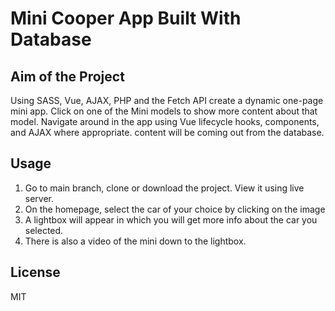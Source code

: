 # Mini Cooper App Built With Database
## Aim of the Project
Using SASS, Vue, AJAX, PHP and the Fetch API create a dynamic one-page mini app. Click on one of the Mini models to show more content about that model. Navigate around in the app using Vue lifecycle hooks, components, and AJAX where appropriate. content will be coming out from the database.
## Usage
1. Go to main branch, clone or download the project. View it using live server.
2. On the homepage, select the car of your choice by clicking on the image
3. A lightbox will appear in which you will get more info about the car you selected.
4. There is also a video of the mini down to the lightbox.
## License
MIT

